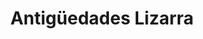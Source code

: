 ---
title: "Antigüedades Lizarra"
url: /estella-lizarra/antiguedades-lizarra/
shop: antigüedades
---